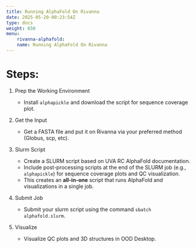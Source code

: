 ```yaml
---
title: Running AlphaFold On Rivanna
date: 2025-05-20-00:23:54Z
type: docs 
weight: 650
menu: 
    rivanna-alphafold:
    name: Running AlphaFold On Rivanna
---
```


# Steps:

1. Prep the Working Environment 
   - Install `alphapickle` and download the script for sequence coverage plot.

2. Get the Input 
   - Get a FASTA file and put it on Rivanna via your preferred method (Globus, scp, etc). 

3. Slurm Script
   - Create a SLURM script based on UVA RC AlphaFold documentation.
   - Include post-processing scripts at the end of the SLURM job (e.g., `alphapickle`) for sequence coverage plots and QC visualization.
   - This creates an **all-in-one** script that runs AlphaFold and visualizations in a single job.


4. Submit Job 
   - Submit your slurm script using the command `sbatch alphafold.slurm`.

5. Visualize
   - Visualize QC plots and 3D structures in OOD Desktop. 
